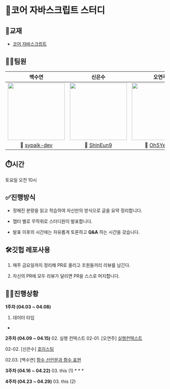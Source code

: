# 🎯코어 자바스크립트 스터디

## 📒교재
* [코어 자바스크립트](http://www.yes24.com/Product/Goods/78586788)

## 👩‍💻팀원
|백수연|신은수|오연주|
|:-----------:|:-----------:|:-----------:|
| <img width="180px" src="https://avatars.githubusercontent.com/u/80268199?v=4">| <img width="180px" src="https://avatars.githubusercontent.com/u/75666099?v=4"> | <img width="180px" src="\https://avatars.githubusercontent.com/u/117130358?v=4"> |
|🔗 <a href="https://github.com/sypaik-dev">sypaik-dev</a>|🔗 <a href= "https://github.com/ShinEun9">ShinEun9</a>|🔗 <a href="https://github.com/Oh5Yeonju">Oh5Yeonju</a>|


## ⏱️시간
토요일 오전 10시

## ✅진행방식
* 정해진 분량을 읽고 학습하여 자신만의 방식으로 글을 요약 정리합니다.

* 챕터 별로 무작위로 스터디원이 발표합니다.

* 발표 이후의 시간에는 자유롭게 토론하고 **Q&A** 하는 시간을 갖습니다.

## 🛠깃헙 레포사용
1. 매주 금요일까지 정리해 PR로 올리고 조원들끼리 리뷰를 남긴다.

2. 자신의 PR에 모두 리뷰가 달리면 PR을 스스로 머지합니다.

## 👩‍💻진행상황
**1주차 (04.03 ~ 04.08)**
01. 데이터 타입
* 


**2주차 (04.09 ~ 04.15)**
02. 실행 컨텍스트
02-01. [오연주] [실행컨텍스트](https://velog.io/@web4987/%EC%BD%94%EC%96%B4-%EC%9E%90%EB%B0%94%EC%8A%A4%ED%81%AC%EB%A6%BD%ED%8A%B8-2.-Lexical-Environment) 

02-02. [신은수] [호이스팅](https://www.notion.so/89bbbc697da6492b96f4f884fdb5a9af)

02.03. [백수연] [함수 선언문과 함수 표현](https://www.notion.so/2d2a012eea6d450f9c5a7faf4c6c8c63)

**3주차 (04.16 ~ 04.22)**
03. this (1)
* 
* 
* 

**4주차 (04.23 ~ 04.29)**
03. this (2)


